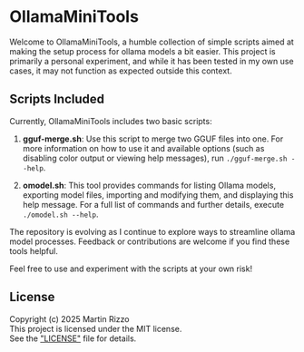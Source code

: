 # OllamaMiniTools

Welcome to OllamaMiniTools, a humble collection of simple scripts aimed at making the setup process for ollama models a bit easier. This project is primarily a personal experiment, and while it has been tested in my own use cases, it may not function as expected outside this context.

## Scripts Included

Currently, OllamaMiniTools includes two basic scripts:

1. **gguf-merge.sh**: Use this script to merge two GGUF files into one. For more information on how to use it and available options (such as disabling color output or viewing help messages), run `./gguf-merge.sh --help`.

2. **omodel.sh**: This tool provides commands for listing Ollama models, exporting model files, importing and modifying them, and displaying this help message. For a full list of commands and further details, execute `./omodel.sh --help`.

The repository is evolving as I continue to explore ways to streamline ollama model processes. Feedback or contributions are welcome if you find these tools helpful.

Feel free to use and experiment with the scripts at your own risk!

## License

Copyright (c) 2025 Martin Rizzo  
This project is licensed under the MIT license.  
See the ["LICENSE"](LICENSE) file for details.
